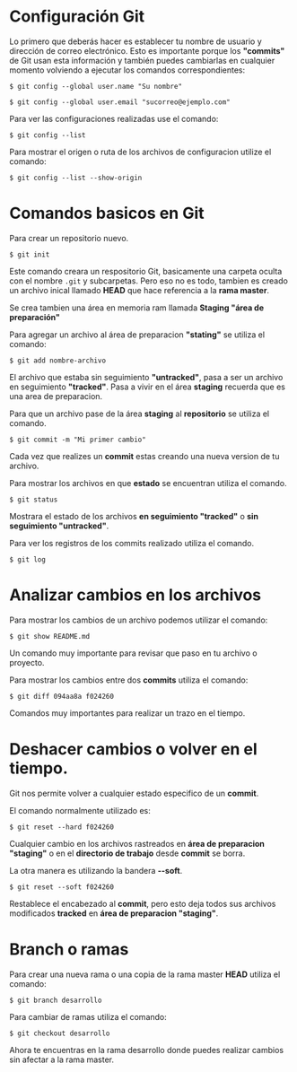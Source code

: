 # Configuración Git

Lo primero que deberás hacer es establecer tu nombre de usuario y dirección de correo electrónico. Esto es importante porque los **"commits"** de Git usan esta información y también puedes cambiarlas en cualquier momento volviendo a ejecutar los comandos correspondientes:

`$ git config --global user.name "Su nombre"`

`$ git config --global user.email "sucorreo@ejemplo.com"`

Para ver las configuraciones realizadas use el comando:

`$ git config --list`

Para mostrar el origen o ruta de los archivos de configuracion utilize el comando:

`$ git config --list --show-origin`


# Comandos basicos en Git

Para crear un repositorio nuevo.

`$ git init`

Este comando creara un respositorio Git, basicamente una carpeta oculta con el nombre `.git` y subcarpetas. Pero eso no es todo, tambien es creado un archivo inical llamado **HEAD** que hace referencia a la **rama master**.

Se crea tambien una área en memoria ram llamada **Staging "área de preparación"**

Para agregar un archivo al área de preparacion **"stating"** se utiliza el comando:

`$ git add nombre-archivo`

El archivo que estaba sin seguimiento **"untracked"**, pasa a ser un archivo en seguimiento **"tracked"**. Pasa a vivir en el área **staging** recuerda que es una area de preparacion.

Para que un archivo pase de la área **staging** al **repositorio** se utiliza el comando.

`$ git commit -m "Mi primer cambio"`

Cada vez que realizes un **commit** estas creando una nueva version de tu archivo.

Para mostrar los archivos en que **estado** se encuentran utiliza el comando.

`$ git status`

Mostrara el estado de los archivos **en seguimiento "tracked"** o **sin seguimiento "untracked"**.

Para ver los registros de los commits realizado utiliza el comando.

`$ git log`

# Analizar cambios en los archivos

Para mostrar los cambios de un archivo podemos utilizar el comando:

`$ git show README.md`

Un comando muy importante para revisar que paso en tu archivo o proyecto.

Para mostrar los cambios entre dos **commits** utiliza el comando:

`$ git diff 094aa8a f024260`

Comandos muy importantes para realizar un trazo en el tiempo.

# Deshacer cambios o volver en el tiempo.

Git nos permite volver a cualquier estado especifico de un **commit**.

El comando normalmente utilizado es:

`$ git reset --hard f024260`

Cualquier cambio en los archivos rastreados en **área de preparacion "staging"** o en el **directorio de trabajo** desde **commit** se borra.

La otra manera es utilizando la bandera **--soft**.

`$ git reset --soft f024260`

Restablece el encabezado al **commit**, pero esto deja todos sus archivos modificados **tracked** en **área de preparacion "staging"**.

# Branch o ramas

Para crear una nueva rama o una copia de la rama master **HEAD** utiliza el comando:

`$ git branch desarrollo`

Para cambiar de ramas utiliza el comando:

`$ git checkout desarrollo`

Ahora te encuentras en la rama desarrollo donde puedes realizar cambios sin afectar a la rama master.
